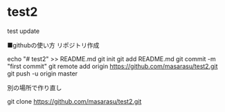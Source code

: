 # test2

test update

■githubの使い方
リポジトリ作成


echo "# test2" >> README.md
git init
git add README.md
git commit -m "first commit"
git remote add origin https://github.com/masarasu/test2.git
git push -u origin master

別の場所で作り直し

git clone https://github.com/masarasu/test2.git
